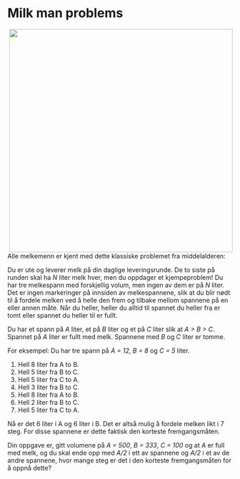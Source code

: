 # Milk man problems

<img align="right" src="http://folk.uio.no/torenord/milk.png" width="500px">

Alle melkemenn er kjent med dette klassiske problemet fra middelalderen:

Du er ute og leverer melk på din daglige leveringsrunde. De to siste
på runden skal ha *N* liter melk hver, men du oppdager et
kjempeproblem! Du har tre melkespann med forskjellig volum, men ingen
av dem er på *N* liter. Det er ingen markeringer på innsiden av
melkespannene, slik at du blir nødt til å fordele melken ved å helle
den frem og tilbake mellom spannene på en eller annen måte. Når du
heller, heller du alltid til spannet du heller fra er tomt eller
spannet du heller til er fullt.

Du har et spann på *A* liter, et på *B* liter og et på *C* liter slik
at *A > B > C*. Spannet på *A* liter er fullt med melk. Spannene med
*B* og *C* liter er tomme.

For eksempel: Du har tre spann på *A = 12*, *B = 8* og *C = 5* liter.

1. Hell 8 liter fra A to B.
2. Hell 5 liter fra B to C.
3. Hell 5 liter fra C to A.
4. Hell 3 liter fra B to C.
5. Hell 8 liter fra A to B.
6. Hell 2 liter fra B to C.
7. Hell 5 liter fra C to A.

Nå er det 6 liter i A og 6 liter i B. Det er altså mulig å fordele
melken likt i 7 steg. For disse spannene er dette faktisk den korteste
fremgangsmåten.

Din oppgave er, gitt volumene på *A = 500*, *B = 333*, *C = 100* og at
*A* er full med melk, og du skal ende opp med *A/2* i ett av spannene
og *A/2* i et av de andre spannene, hvor mange steg er det i den
korteste fremgangsmåten for å oppnå dette?
